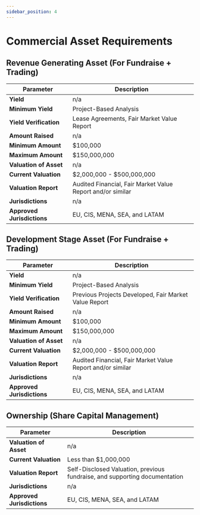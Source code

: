 ```yaml
---
sidebar_position: 4
---
```


# Commercial Asset Requirements

## Revenue Generating Asset (For Fundraise + Trading)

| **Parameter** | **Description** |
| --- | --- |
| **Yield** | n/a |
| **Minimum Yield** | Project-Based Analysis |
| **Yield Verification** | Lease Agreements, Fair Market Value Report |
| **Amount Raised** | n/a |
| **Minimum Amount** | $100,000 |
| **Maximum Amount** | $150,000,000 |
| **Valuation of Asset** | n/a |
| **Current Valuation** | $2,000,000 - $500,000,000 |
| **Valuation Report** | Audited Financial, Fair Market Value Report and/or similar |
| **Jurisdictions** | n/a |
| **Approved Jurisdictions** | EU, CIS, MENA, SEA, and LATAM |

## Development Stage Asset (For Fundraise + Trading)

| **Parameter** | **Description** |
| --- | --- |
| **Yield** | n/a |
| **Minimum Yield** | Project-Based Analysis |
| **Yield Verification** | Previous Projects Developed, Fair Market Value Report |
| **Amount Raised** | n/a |
| **Minimum Amount** | $100,000 |
| **Maximum Amount** | $150,000,000 |
| **Valuation of Asset** | n/a |
| **Current Valuation** | $2,000,000 - $500,000,000 |
| **Valuation Report** | Audited Financial, Fair Market Value Report and/or similar |
| **Jurisdictions** | n/a |
| **Approved Jurisdictions** | EU, CIS, MENA, SEA, and LATAM |

## Ownership (Share Capital Management)

| **Parameter** | **Description** |
| --- | --- |
| **Valuation of Asset** | n/a |
| **Current Valuation** | Less than $1,000,000 |
| **Valuation Report** | Self-Disclosed Valuation, previous fundraise, and supporting documentation |
| **Jurisdictions** | n/a |
| **Approved Jurisdictions** | EU, CIS, MENA, SEA, and LATAM |